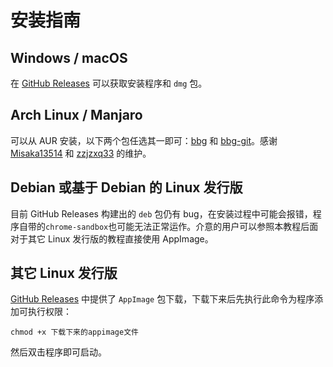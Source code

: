 # 安装指南

## Windows / macOS

在 [GitHub Releases] 可以获取安装程序和 `dmg` 包。

## Arch Linux / Manjaro

可以从 AUR 安装，以下两个包任选其一即可：[bbg](https://aur.archlinux.org/packages/bbg/) 和 [bbg-git](https://aur.archlinux.org/packages/bbg-git/)。感谢 [Misaka13514](https://i.atri.tk) 和 [zzjzxq33](https://github.com/woshoxxx) 的维护。

## Debian 或基于 Debian 的 Linux 发行版

目前 GitHub Releases 构建出的 `deb` 包仍有 bug，在安装过程中可能会报错，程序自带的`chrome-sandbox`也可能无法正常运作。介意的用户可以参照本教程后面对于其它 Linux 发行版的教程直接使用 AppImage。

## 其它 Linux 发行版

[GitHub Releases] 中提供了 `AppImage` 包下载，下载下来后先执行此命令为程序添加可执行权限：

```
chmod +x 下载下来的appimage文件
```

然后双击程序即可启动。

[GitHub Releases]: https://github.com/bbg-contributors/bbg/releases/latest
